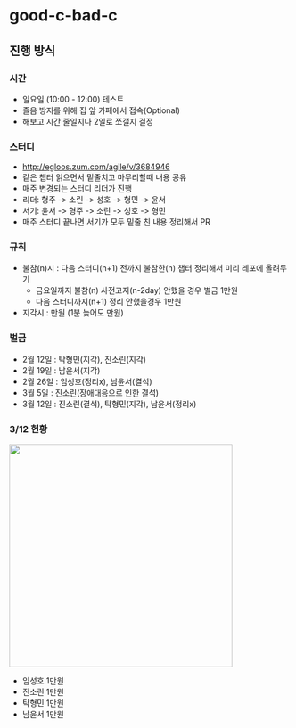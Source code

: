 # good-c-bad-c

## 진행 방식

### 시간
- 일요일 (10:00 - 12:00) 테스트
- 졸음 방지를 위해 집 앞 카페에서 접속(Optional)
- 해보고 시간 줄일지나 2일로 쪼갤지 결정

### 스터디
- http://egloos.zum.com/agile/v/3684946
- 같은 챕터 읽으면서 밑줄치고 마무리할때 내용 공유
- 매주 변경되는 스터디 리더가 진행
- 리더: 형주 -> 소린 -> 성호 -> 형민 -> 윤서
- 서기: 윤서 -> 형주 -> 소린 -> 성호 -> 형민 
- 매주 스터디 끝나면 서기가 모두 밑줄 친 내용 정리해서 PR

### 규칙
- 불참(n)시 : 다음 스터디(n+1) 전까지 불참한(n) 챕터 정리해서 미리 레포에 올려두기 
  - 금요일까지 불참(n) 사전고지(n-2day) 안했을 경우 벌금 1만원
  - 다음 스터디까지(n+1) 정리 안했을경우 1만원
- 지각시 : 만원 (1분 늦어도 만원)

### 벌금
- 2월 12일 : 탁형민(지각), 진소린(지각)
- 2월 19일 : 남윤서(지각)
- 2월 26일 : 임성호(정리x), 남윤서(결석)
- 3월 5일 : 진소린(장애대응으로 인한 결석)
- 3월 12일 : 진소린(결석), 탁형민(지각), 남윤서(정리x)

### 3/12 현황

<img src="https://user-images.githubusercontent.com/39271364/224520850-3ff1b2c4-5947-4abb-9648-01647aae372d.png" width="400" />

+ 임성호 1만원
+ 진소린 1만원
+ 탁형민 1만원
+ 남윤서 1만원
